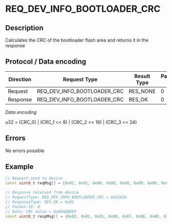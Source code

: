 # REQ_DEV_INFO_BOOTLOADER_CRC

## Description

Calculates the CRC of the bootloader flash area and returns it in the response

## Protocol / Data encoding

| Direction | Request Type | Result Type | Packet ID | Data[0] | Data[1] | Data[2] | Data [3] |
|-|-|-|-|-|-|-|-|
|Request|REQ_DEV_INFO_BOOTLOADER_CRC|RES_NONE|0|-|-|-|-|
|Response|REQ_DEV_INFO_BOOTLOADER_CRC|RES_OK|0|CRC_0|CRC_1|CRC_2|CRC_3|

*Data encoding*

u32 = (CRC_0) | (CRC_1 << 8) | (CRC_2 << 16) | (CRC_3 << 24)

## Errors

No errors possible

## Example
 
```C++
// Request send to device
const uint8_t reqMsg[] = {0x02, 0x01, 0x00, 0x00, 0x00, 0x00, 0x00, 0x00};

// Response received from device
// RequestType: REQ_DEV_INFO_BOOTLOADER_CRC = 0x0102U
// ResponseType: RES_OK = 0x01
// Packet-ID: 0
// Data: CRC Value = 0xDEADBEEF
const uint8_t respMsg[] = {0x02, 0x01, 0x01, 0x00, 0xEF, 0xBE, 0xAD, 0xDE};

```
